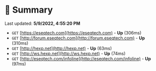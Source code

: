 # 📖 Summary
Last updated: **5/9/2022, 4:55:20 PM**

- `GET` [https://eseqtech.com](https://eseqtech.com) - **Up** (306ms)
- `GET` [http://forum.eseqtech.com](http://forum.eseqtech.com) - **Up** (310ms)
- `GET` [http://hexp.net](http://hexp.net) - **Up** (63ms)
- `GET` [http://ws.hexp.net](http://ws.hexp.net) - **Up** (74ms)
- `GET` [http://eseqtech.com/infoline](http://eseqtech.com/infoline) - **Up** (97ms)
